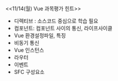 <<11/14(월) Vue 과목평가 힌트>>

- 디렉티브 : 소스코드 중심으로 학습 필요
- 컴포넌트: 컴포넌트 사이의 통신, 라이프사이클
- Vue 환경설정파일, 특징
- 비동기 통신
- Vue 인스턴스
- 라우터
- 이벤트
- SFC 구성요소
